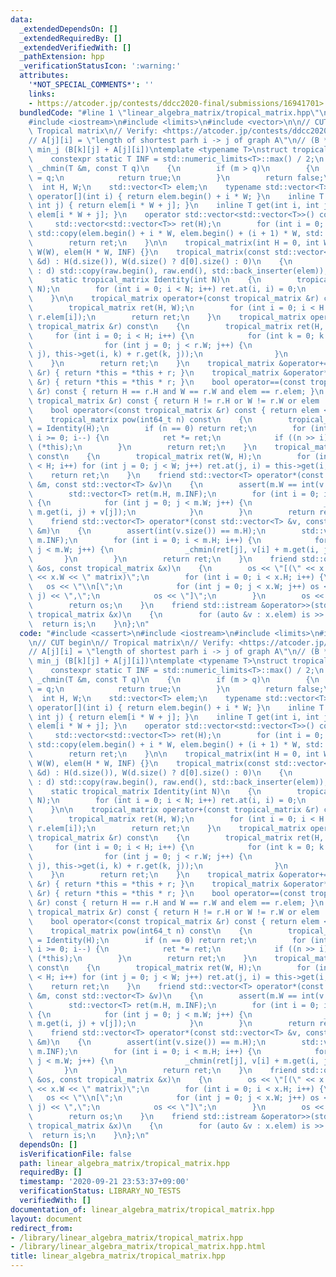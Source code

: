 ```yaml
---
data:
  _extendedDependsOn: []
  _extendedRequiredBy: []
  _extendedVerifiedWith: []
  _pathExtension: hpp
  _verificationStatusIcon: ':warning:'
  attributes:
    '*NOT_SPECIAL_COMMENTS*': ''
    links:
    - https://atcoder.jp/contests/ddcc2020-final/submissions/16941701>
  bundledCode: "#line 1 \"linear_algebra_matrix/tropical_matrix.hpp\"\n#include <cassert>\n\
    #include <iostream>\n#include <limits>\n#include <vector>\n\n// CUT begin\n//\
    \ Tropical matrix\n// Verify: <https://atcoder.jp/contests/ddcc2020-final/submissions/16941701>\n\
    // A[j][i] = \"length of shortest parh i -> j of graph A\"\n// (B * A)[k][i] =\
    \ min_j (B[k][j] + A[j][i])\ntemplate <typename T>\nstruct tropical_matrix\n{\n\
    \    constexpr static T INF = std::numeric_limits<T>::max() / 2;\n    static bool\
    \ _chmin(T &m, const T q)\n    {\n        if (m > q)\n        {\n            m\
    \ = q;\n            return true;\n        }\n        return false;\n    }\n  \
    \  int H, W;\n    std::vector<T> elem;\n    typename std::vector<T>::iterator\
    \ operator[](int i) { return elem.begin() + i * W; }\n    inline T &at(int i,\
    \ int j) { return elem[i * W + j]; }\n    inline T get(int i, int j) const { return\
    \ elem[i * W + j]; }\n    operator std::vector<std::vector<T>>() const {\n   \
    \     std::vector<std::vector<T>> ret(H);\n        for (int i = 0; i < H; i++)\
    \ std::copy(elem.begin() + i * W, elem.begin() + (i + 1) * W, std::back_inserter(ret[i]));\n\
    \        return ret;\n    }\n\n    tropical_matrix(int H = 0, int W = 0) : H(H),\
    \ W(W), elem(H * W, INF) {}\n    tropical_matrix(const std::vector<std::vector<T>>\
    \ &d) : H(d.size()), W(d.size() ? d[0].size() : 0)\n    {\n        for (auto &raw\
    \ : d) std::copy(raw.begin(), raw.end(), std::back_inserter(elem));\n    }\n\n\
    \    static tropical_matrix Identity(int N)\n    {\n        tropical_matrix ret(N,\
    \ N);\n        for (int i = 0; i < N; i++) ret.at(i, i) = 0;\n        return ret;\n\
    \    }\n\n    tropical_matrix operator+(const tropical_matrix &r) const\n    {\n\
    \        tropical_matrix ret(H, W);\n        for (int i = 0; i < H * W; i++) _chmin(ret.elem[i],\
    \ r.elem[i]);\n        return ret;\n    }\n    tropical_matrix operator*(const\
    \ tropical_matrix &r) const\n    {\n        tropical_matrix ret(H, r.W);\n   \
    \     for (int i = 0; i < H; i++) {\n            for (int k = 0; k < W; k++) {\n\
    \                for (int j = 0; j < r.W; j++) {\n                    _chmin(ret.at(i,\
    \ j), this->get(i, k) + r.get(k, j));\n                }\n            }\n    \
    \    }\n        return ret;\n    }\n    tropical_matrix &operator+=(const tropical_matrix\
    \ &r) { return *this = *this + r; }\n    tropical_matrix &operator*=(const tropical_matrix\
    \ &r) { return *this = *this * r; }\n    bool operator==(const tropical_matrix\
    \ &r) const { return H == r.H and W == r.W and elem == r.elem; }\n    bool operator!=(const\
    \ tropical_matrix &r) const { return H != r.H or W != r.W or elem != r.elem; }\n\
    \    bool operator<(const tropical_matrix &r) const { return elem < r.elem; }\n\
    \    tropical_matrix pow(int64_t n) const\n    {\n        tropical_matrix ret\
    \ = Identity(H);\n        if (n == 0) return ret;\n        for (int i = 63 - __builtin_clzll(n);\
    \ i >= 0; i--) {\n            ret *= ret;\n            if ((n >> i) & 1) ret *=\
    \ (*this);\n        }\n        return ret;\n    }\n    tropical_matrix transpose()\
    \ const\n    {\n        tropical_matrix ret(W, H);\n        for (int i = 0; i\
    \ < H; i++) for (int j = 0; j < W; j++) ret.at(j, i) = this->get(i, j);\n    \
    \    return ret;\n    }\n    friend std::vector<T> operator*(const tropical_matrix\
    \ &m, const std::vector<T> &v)\n    {\n        assert(m.W == int(v.size()));\n\
    \        std::vector<T> ret(m.H, m.INF);\n        for (int i = 0; i < m.H; i++)\
    \ {\n            for (int j = 0; j < m.W; j++) {\n                _chmin(ret[i],\
    \ m.get(i, j) + v[j]);\n            }\n        }\n        return ret;\n    }\n\
    \    friend std::vector<T> operator*(const std::vector<T> &v, const tropical_matrix\
    \ &m)\n    {\n        assert(int(v.size()) == m.H);\n        std::vector<T> ret(m.W,\
    \ m.INF);\n        for (int i = 0; i < m.H; i++) {\n            for (int j = 0;\
    \ j < m.W; j++) {\n                _chmin(ret[j], v[i] + m.get(i, j));\n     \
    \       }\n        }\n        return ret;\n    }\n    friend std::ostream &operator<<(std::ostream\
    \ &os, const tropical_matrix &x)\n    {\n        os << \"[(\" << x.H << \" * \"\
    \ << x.W << \" matrix)\";\n        for (int i = 0; i < x.H; i++) {\n         \
    \   os << \"\\n[\";\n            for (int j = 0; j < x.W; j++) os << x.get(i,\
    \ j) << \",\";\n            os << \"]\";\n        }\n        os << \"]\\n\";\n\
    \        return os;\n    }\n    friend std::istream &operator>>(std::istream &is,\
    \ tropical_matrix &x)\n    {\n        for (auto &v : x.elem) is >> v;\n      \
    \  return is;\n    }\n};\n"
  code: "#include <cassert>\n#include <iostream>\n#include <limits>\n#include <vector>\n\
    \n// CUT begin\n// Tropical matrix\n// Verify: <https://atcoder.jp/contests/ddcc2020-final/submissions/16941701>\n\
    // A[j][i] = \"length of shortest parh i -> j of graph A\"\n// (B * A)[k][i] =\
    \ min_j (B[k][j] + A[j][i])\ntemplate <typename T>\nstruct tropical_matrix\n{\n\
    \    constexpr static T INF = std::numeric_limits<T>::max() / 2;\n    static bool\
    \ _chmin(T &m, const T q)\n    {\n        if (m > q)\n        {\n            m\
    \ = q;\n            return true;\n        }\n        return false;\n    }\n  \
    \  int H, W;\n    std::vector<T> elem;\n    typename std::vector<T>::iterator\
    \ operator[](int i) { return elem.begin() + i * W; }\n    inline T &at(int i,\
    \ int j) { return elem[i * W + j]; }\n    inline T get(int i, int j) const { return\
    \ elem[i * W + j]; }\n    operator std::vector<std::vector<T>>() const {\n   \
    \     std::vector<std::vector<T>> ret(H);\n        for (int i = 0; i < H; i++)\
    \ std::copy(elem.begin() + i * W, elem.begin() + (i + 1) * W, std::back_inserter(ret[i]));\n\
    \        return ret;\n    }\n\n    tropical_matrix(int H = 0, int W = 0) : H(H),\
    \ W(W), elem(H * W, INF) {}\n    tropical_matrix(const std::vector<std::vector<T>>\
    \ &d) : H(d.size()), W(d.size() ? d[0].size() : 0)\n    {\n        for (auto &raw\
    \ : d) std::copy(raw.begin(), raw.end(), std::back_inserter(elem));\n    }\n\n\
    \    static tropical_matrix Identity(int N)\n    {\n        tropical_matrix ret(N,\
    \ N);\n        for (int i = 0; i < N; i++) ret.at(i, i) = 0;\n        return ret;\n\
    \    }\n\n    tropical_matrix operator+(const tropical_matrix &r) const\n    {\n\
    \        tropical_matrix ret(H, W);\n        for (int i = 0; i < H * W; i++) _chmin(ret.elem[i],\
    \ r.elem[i]);\n        return ret;\n    }\n    tropical_matrix operator*(const\
    \ tropical_matrix &r) const\n    {\n        tropical_matrix ret(H, r.W);\n   \
    \     for (int i = 0; i < H; i++) {\n            for (int k = 0; k < W; k++) {\n\
    \                for (int j = 0; j < r.W; j++) {\n                    _chmin(ret.at(i,\
    \ j), this->get(i, k) + r.get(k, j));\n                }\n            }\n    \
    \    }\n        return ret;\n    }\n    tropical_matrix &operator+=(const tropical_matrix\
    \ &r) { return *this = *this + r; }\n    tropical_matrix &operator*=(const tropical_matrix\
    \ &r) { return *this = *this * r; }\n    bool operator==(const tropical_matrix\
    \ &r) const { return H == r.H and W == r.W and elem == r.elem; }\n    bool operator!=(const\
    \ tropical_matrix &r) const { return H != r.H or W != r.W or elem != r.elem; }\n\
    \    bool operator<(const tropical_matrix &r) const { return elem < r.elem; }\n\
    \    tropical_matrix pow(int64_t n) const\n    {\n        tropical_matrix ret\
    \ = Identity(H);\n        if (n == 0) return ret;\n        for (int i = 63 - __builtin_clzll(n);\
    \ i >= 0; i--) {\n            ret *= ret;\n            if ((n >> i) & 1) ret *=\
    \ (*this);\n        }\n        return ret;\n    }\n    tropical_matrix transpose()\
    \ const\n    {\n        tropical_matrix ret(W, H);\n        for (int i = 0; i\
    \ < H; i++) for (int j = 0; j < W; j++) ret.at(j, i) = this->get(i, j);\n    \
    \    return ret;\n    }\n    friend std::vector<T> operator*(const tropical_matrix\
    \ &m, const std::vector<T> &v)\n    {\n        assert(m.W == int(v.size()));\n\
    \        std::vector<T> ret(m.H, m.INF);\n        for (int i = 0; i < m.H; i++)\
    \ {\n            for (int j = 0; j < m.W; j++) {\n                _chmin(ret[i],\
    \ m.get(i, j) + v[j]);\n            }\n        }\n        return ret;\n    }\n\
    \    friend std::vector<T> operator*(const std::vector<T> &v, const tropical_matrix\
    \ &m)\n    {\n        assert(int(v.size()) == m.H);\n        std::vector<T> ret(m.W,\
    \ m.INF);\n        for (int i = 0; i < m.H; i++) {\n            for (int j = 0;\
    \ j < m.W; j++) {\n                _chmin(ret[j], v[i] + m.get(i, j));\n     \
    \       }\n        }\n        return ret;\n    }\n    friend std::ostream &operator<<(std::ostream\
    \ &os, const tropical_matrix &x)\n    {\n        os << \"[(\" << x.H << \" * \"\
    \ << x.W << \" matrix)\";\n        for (int i = 0; i < x.H; i++) {\n         \
    \   os << \"\\n[\";\n            for (int j = 0; j < x.W; j++) os << x.get(i,\
    \ j) << \",\";\n            os << \"]\";\n        }\n        os << \"]\\n\";\n\
    \        return os;\n    }\n    friend std::istream &operator>>(std::istream &is,\
    \ tropical_matrix &x)\n    {\n        for (auto &v : x.elem) is >> v;\n      \
    \  return is;\n    }\n};\n"
  dependsOn: []
  isVerificationFile: false
  path: linear_algebra_matrix/tropical_matrix.hpp
  requiredBy: []
  timestamp: '2020-09-21 23:53:37+09:00'
  verificationStatus: LIBRARY_NO_TESTS
  verifiedWith: []
documentation_of: linear_algebra_matrix/tropical_matrix.hpp
layout: document
redirect_from:
- /library/linear_algebra_matrix/tropical_matrix.hpp
- /library/linear_algebra_matrix/tropical_matrix.hpp.html
title: linear_algebra_matrix/tropical_matrix.hpp
---
```


